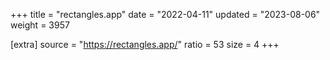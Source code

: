 +++
title = "rectangles.app"
date = "2022-04-11"
updated = "2023-08-06"
weight = 3957

[extra]
source = "https://rectangles.app/"
ratio = 53
size = 4
+++
